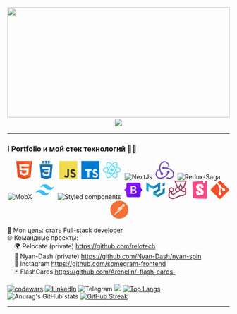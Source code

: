 <div align="center">
  <img src="https://media.giphy.com/media/dWesBcTLavkZuG35MI/giphy.gif" width="100%" height="250"  />
  <img src="https://readme-typing-svg.herokuapp.com?color=blue&lines=Hi,+I`m+Viktor+-+Frontend+developer.">
</div>

---
### <a href='http://viktorchizh.github.io/portfolio/'>ℹ Portfolio</a> и мой стек технологий 👨‍💻
<div align="center"> 
   <img src="https://github.com/devicons/devicon/blob/master/icons/html5/html5-original.svg" title="HTML5" alt="HTML5" width="42" height="42"/>&nbsp;
   <img src="https://github.com/devicons/devicon/blob/master/icons/css3/css3-plain-wordmark.svg"  title="CSS, SCSS, SASS" alt="CSS, SCSS, SASS" width="42" height="42"/>&nbsp;
   <img src="https://github.com/devicons/devicon/blob/master/icons/javascript/javascript-original.svg" title="JavaScript" alt="JavaScript" width="42" height="42"/>&nbsp;
   <img src="https://github.com/devicons/devicon/blob/master/icons/typescript/typescript-plain.svg" title="TypeScript" alt="TypeScript" width="42" height="42"/>&nbsp;
   <img src="https://github.com/devicons/devicon/blob/master/icons/react/react-original.svg" title="React" alt="React" width="42" height="42"/>&nbsp;
   <img src="https://static-00.iconduck.com/assets.00/brand-nextjs-icon-512x512-iz9ba3mc.png" title="NextJs" alt="NextJs" width="42" height="42"/>&nbsp;
   <img src="https://github.com/devicons/devicon/blob/master/icons/redux/redux-original.svg" title="Redux, RTK, RTK-query" alt="Redux, RTK, RTK-query" width="42" height="42"/>&nbsp;
   <img src="https://redux-saga.js.org//img/Redux-Saga-Logo-Portrait.png" title="Redux-Saga" alt="Redux-Saga" width="42" height="42"/>&nbsp;
   <img src="https://mobx.js.org/img/mobx.png" title="MobX" alt="MobX" width="42" height="42"/>&nbsp;
   <img src="https://github.com/devicons/devicon/blob/master/icons/tailwindcss/tailwindcss-original.svg" title="tailwindcss" alt="tailwindcss" width="42" height="42"/>&nbsp;
   <img src="https://avatars.githubusercontent.com/u/20658825?s=48&v=4" title="Styled components" alt="Styled components" width="42" height="42"/>&nbsp;
   <img src="https://github.com/devicons/devicon/blob/master/icons/bootstrap/bootstrap-original.svg" title="Bootstrap" alt="Bootstrap" width="42" height="42"/>&nbsp;
   <img src="https://github.com/devicons/devicon/blob/master/icons/materialui/materialui-original.svg" title="MaterialUI" alt="MaterialUI" width="42" height="42"/>&nbsp;
   <img src="https://github.com/devicons/devicon/blob/master/icons/jest/jest-plain.svg" title="Jest" alt="Jest" width="42" height="42"/>&nbsp;
   <img src="https://github.com/devicons/devicon/blob/master/icons/storybook/storybook-original.svg" title="Storybook" alt="Storybook" width="42" height="42"/>
   <img src="https://github.com/devicons/devicon/blob/master/icons/git/git-original.svg" title="Git" alt="Git" width="42" height="42"/>&nbsp;
   <img src="https://github.com/devicons/devicon/blob/master/icons/postman/postman-original.svg" title="Postman" alt="Postman" width="42" height="42"/>&nbsp;
</div>

🎯 Моя цель: стать Full-stack developer </br>
🌐 Командные проекты:</br>
&nbsp;&nbsp;&nbsp;&nbsp;🌍 Relocate (private) https://github.com/relotech </br>
&nbsp;&nbsp;&nbsp;&nbsp;🎡 Nyan-Dash (private) https://github.com/Nyan-Dash/nyan-spin </br>
&nbsp;&nbsp;&nbsp;&nbsp;🎴 Inctagram https://github.com/somegram-frontend </br>
&nbsp;&nbsp;&nbsp;&nbsp;🃏 FlashCards https://github.com/Arenelin/-flash-cards- </br>

[![codewars](https://www.codewars.com/users/ViktorChizh/badges/large)](https://www.codewars.com/users/ViktorChizh) <a href="https://www.linkedin.com/in/ViktorChizh/"><img width="122" src="https://img.shields.io/badge/LinkedIn-blue?style=for-the-badge&logo=linkedin&logoColor=white" alt="LinkedIn"/></a>&nbsp;<a href="https://t.me/ViktorChizh"></a><img width="122" src="https://img.shields.io/badge/Telegram-blue?style=for-the-badge&logo=telegram&logoColor=white" alt="Telegram"/>&nbsp;![](https://komarev.com/ghpvc/?username=ViktorChizh&style=for-the-badge) 
[![Top Langs](https://github-readme-stats.vercel.app/api/top-langs/?username=ViktorChizh&langs_count=8&border_radius=10&show_owner=true&layout=compact&size_weight=1&card_width=310&theme=github_dark_dimmed)](https://github.com/anuraghazra/github-readme-stats)&nbsp;![Anurag's GitHub stats](https://github-readme-stats.vercel.app/api?username=ViktorChizh&theme=github_dark_dimmed&border_radius=10&show_icons=true&hide_rank=true&line_height=24)&nbsp;[![GitHub Streak](https://streak-stats.demolab.com?user=ViktorChizh&theme=github_dark_dimmed&border_radius=10&date_format=j%20M%5B%20Y%5D&mode=daylly&card_height=190&card_width=210&hide_longest_streak=true)](https://git.io/streak-stats)

<!-- ℹ️ 🎯🛠️📲💫👨‍💻🌍 Контакты:  🖥️++💻 micro small-->
<!-- <img src="https://upload.wikimedia.org/wikipedia/commons/thumb/9/9a/Visual_Studio_Code_1.50_icon.svg/120px-Visual_Studio_Code_1.50_icon.svg.png" title="VScode" alt="VScode" width="42" height="42"/>&nbsp; -->
<!-- <img src="https://github.com/devicons/devicon/blob/master/icons/webstorm/webstorm-original.svg" title="WebStorm" alt="WebStorm" width="42" height="42"/>&nbsp; -->
<!-- <img src="https://github.com/devicons/devicon/blob/master/icons/sass/sass-original.svg" title="SASS" alt="SASS" width="42" height="42"/>&nbsp;-->
<!--  <img src="https://upload.wikimedia.org/wikipedia/commons/6/6f/Sql_database_shortcut_icon.png" title="SQL" alt="SQL" width="42" height="42"/>&nbsp;-->
<!--  <img src="https://github.com/devicons/devicon/blob/master/icons/python/python-original.svg" title="Python" alt="Python" width="42" height="42"/>&nbsp;-->
<!--  <img src="https://avatars.githubusercontent.com/u/27804?s=48&v=4" title="Django" alt="Django" width="42" height="42"/>&nbsp;-->
<!--  <img src="https://upload.wikimedia.org/wikipedia/commons/thumb/c/c2/GitHub_Invertocat_Logo.svg/500px-GitHub_Invertocat_Logo.svg.png" title="GitHub" alt="GitHub" width="42" height="42"/> -->
<!--   -->
---

